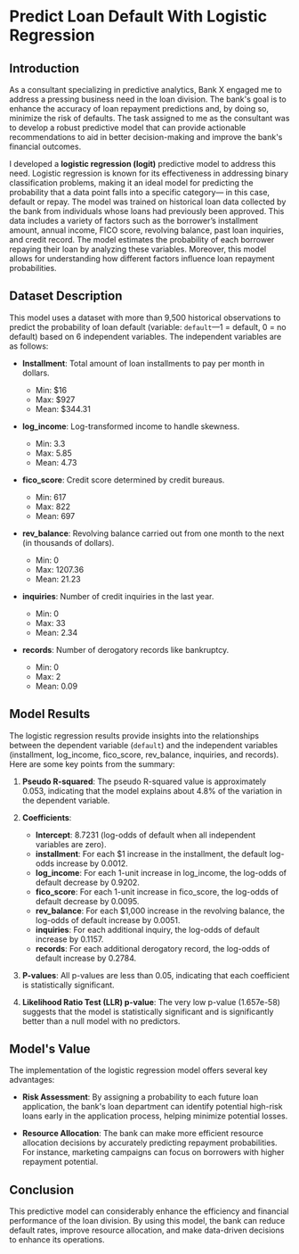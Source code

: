 # Predict Loan Default With Logistic Regression

## Introduction

As a consultant specializing in predictive analytics, Bank X engaged me to address a pressing business need in the loan division. The bank's goal is to enhance the accuracy of loan repayment predictions and, by doing so, minimize the risk of defaults. The task assigned to me as the consultant was to develop a robust predictive model that can provide actionable recommendations to aid in better decision-making and improve the bank's financial outcomes.  

I developed a **logistic regression (logit)** predictive model to address this need. Logistic regression is known for its effectiveness in addressing binary classification problems, making it an ideal model for predicting the probability that a data point falls into a specific category— in this case, default or repay. The model was trained on historical loan data collected by the bank from individuals whose loans had previously been approved. This data includes a variety of factors such as the borrower’s installment amount, annual income, FICO score, revolving balance, past loan inquiries, and credit record. The model estimates the probability of each borrower repaying their loan by analyzing these variables. Moreover, this model allows for understanding how different factors influence loan repayment probabilities.

## Dataset Description

This model uses a dataset with more than 9,500 historical observations to predict the probability of loan default (variable: `default`—1 = default, 0 = no default) based on 6 independent variables. The independent variables are as follows:

- **Installment**: Total amount of loan installments to pay per month in dollars.  
  - Min: $16  
  - Max: $927  
  - Mean: $344.31

- **log_income**: Log-transformed income to handle skewness.  
  - Min: 3.3  
  - Max: 5.85  
  - Mean: 4.73

- **fico_score**: Credit score determined by credit bureaus.  
  - Min: 617  
  - Max: 822  
  - Mean: 697

- **rev_balance**: Revolving balance carried out from one month to the next (in thousands of dollars).  
  - Min: 0  
  - Max: 1207.36  
  - Mean: 21.23

- **inquiries**: Number of credit inquiries in the last year.  
  - Min: 0  
  - Max: 33  
  - Mean: 2.34

- **records**: Number of derogatory records like bankruptcy.  
  - Min: 0  
  - Max: 2  
  - Mean: 0.09

## Model Results

The logistic regression results provide insights into the relationships between the dependent variable (`default`) and the independent variables (installment, log_income, fico_score, rev_balance, inquiries, and records). Here are some key points from the summary:

1. **Pseudo R-squared**: The pseudo R-squared value is approximately 0.053, indicating that the model explains about 4.8% of the variation in the dependent variable.

2. **Coefficients**:
   - **Intercept**: 8.7231 (log-odds of default when all independent variables are zero).
   - **installment**: For each $1 increase in the installment, the default log-odds increase by 0.0012.
   - **log_income**: For each 1-unit increase in log_income, the log-odds of default decrease by 0.9202.
   - **fico_score**: For each 1-unit increase in fico_score, the log-odds of default decrease by 0.0095.
   - **rev_balance**: For each $1,000 increase in the revolving balance, the log-odds of default increase by 0.0051.
   - **inquiries**: For each additional inquiry, the log-odds of default increase by 0.1157.
   - **records**: For each additional derogatory record, the log-odds of default increase by 0.2784.

3. **P-values**: All p-values are less than 0.05, indicating that each coefficient is statistically significant.

4. **Likelihood Ratio Test (LLR) p-value**: The very low p-value (1.657e-58) suggests that the model is statistically significant and is significantly better than a null model with no predictors.

## Model's Value

The implementation of the logistic regression model offers several key advantages:

- **Risk Assessment**: By assigning a probability to each future loan application, the bank's loan department can identify potential high-risk loans early in the application process, helping minimize potential losses. 

- **Resource Allocation**: The bank can make more efficient resource allocation decisions by accurately predicting repayment probabilities. For instance, marketing campaigns can focus on borrowers with higher repayment potential.

## Conclusion

This predictive model can considerably enhance the efficiency and financial performance of the loan division. By using this model, the bank can reduce default rates, improve resource allocation, and make data-driven decisions to enhance its operations.





